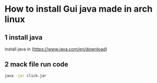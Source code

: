# How to install Gui java made in arch linux
## 1 install java
install java in (https://www.java.com/en/download)
## 2 mack file run code
```cmd
java -jar click.jar
```
